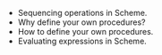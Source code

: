 * Sequencing operations in Scheme.
* Why define your own procedures?
* How to define your own procedures.
* Evaluating expressions in Scheme.
